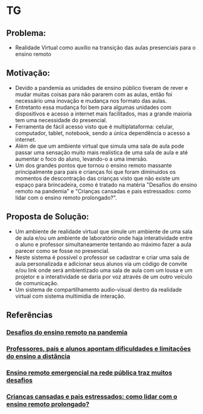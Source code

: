 # TG

## Problema: 
- Realidade Virtual como auxílio na transição das aulas presenciais para o ensino remoto

## Motivação:
- Devido a pandemia as unidades de ensino público tiveram de rever e mudar muitas
coisas para não pararem com as aulas, então foi necessário uma inovação e mudança
nos formato das aulas.
- Entretanto essa mudança foi bem para algumas unidades com dispositivos e acesso a internet mais facilitados, mas a grande maioria tem uma necessidade do presencial.
- Ferramenta de fácil acesso visto que é multiplataforma: celular, computador, tablet, notebook, sendo a única dependência o acesso a internet.
- Além de que um ambiente virtual que simula uma sala de aula pode passar uma sensação
muito mais realística de uma sala de aula e até aumentar o foco do aluno, levando-o a
uma imersão.
- Um dos grandes pontos que tornou o ensino remoto massante principalmente para pais e crianças
foi que foram diminuidos os momentos de descontração das crianças visto que não existe um espaço
para brincadeira, como é tratado na matéria "Desafios do ensino remoto na pandemia" e "Crianças cansadas e pais estressados: como lidar com o ensino remoto prolongado?".


## Proposta de Solução:

- Um ambiente de realidade virtual que simule um ambiente de uma sala de aula e/ou um
ambiente de laboratório onde haja interatividade entre o aluno e professor
simultaneamente tentando ao máximo fazer a aula parecer como se fosse no presencial.
- Neste sistema é possível o professor se cadastrar e criar uma sala de aula personalizada
e adicionar seus alunos via um código de convite e/ou link onde será ambientizado uma sala de aula
com um lousa e um projetor e a interatividade se daria por voz através de um outro veículo de comunicação.
- Um sistema de compartilhamento audio-visual dentro da realidade virtual com sistema multimidia de interação.


## Referências

###  <a href="http://www.usp.br/cje/babel/?p=168" >Desafios do ensino remoto na pandemia</a>
### <a href="https://www.brasildefato.com.br/2020/05/04/professores-pais-e-alunos-apontam-dificuldades-e-limitacoes-no-ensino-a-distancia" >Professores, pais e alunos apontam dificuldades e limitações do ensino a distância</a>
### <a href="https://www.correiobraziliense.com.br/app/noticia/eu-estudante/ensino_educacaobasica/2020/07/02/interna-educacaobasica-2019,868923/ensino-remoto-emergencial-na-rede-publica-traz-muitos-desafios.shtml" >Ensino remoto emergencial na rede pública traz muitos desafios</a>
### <a href="https://cangurunews.com.br/ensino-remoto/">Crianças cansadas e pais estressados: como lidar com o ensino remoto prolongado?</a>
